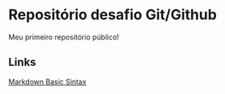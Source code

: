 # Repositório desafio Git/Github
Meu primeiro repositório público!

## Links
[Markdown Basic Sintax](https://www.markdownguide.org/basic-syntax/)
